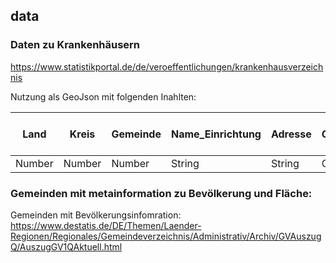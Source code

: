 ## data

### Daten zu Krankenhäusern
https://www.statistikportal.de/de/veroeffentlichungen/krankenhausverzeichnis

Nutzung als GeoJson mit folgenden Inahlten: 

| Land | Kreis | Gemeinde | Name_Einrichtung | Adresse | Geokoordinate | Traeger | Schwerverletztenversorgung | Schlaganfallversorgung | Betten insgesamt | Betten innere Medizin | Betten Kardiologie | Betten Allgemeine Chirurgie |Betten Herzchirurgie |Betten Urologie | Betten HNO | Betten Psychatrie |
| ------------- | ------------- | ------------- | ------------- | ------------- | ------------- | ------------- | ------------- | ------------- | ------------- | ------------- | ------------- | ------------- |------------- |------------- | ------------- | ------------- |
| Number | Number | Number | String | String | Coordinate | Number | Boolean | Boolean | Number | Number | Number | Number | Number | Number | Number | Number |

### Gemeinden mit metainformation zu Bevölkerung und Fläche:
Gemeinden mit Bevölkerungsinfomration: https://www.destatis.de/DE/Themen/Laender-Regionen/Regionales/Gemeindeverzeichnis/Administrativ/Archiv/GVAuszugQ/AuszugGV1QAktuell.html


